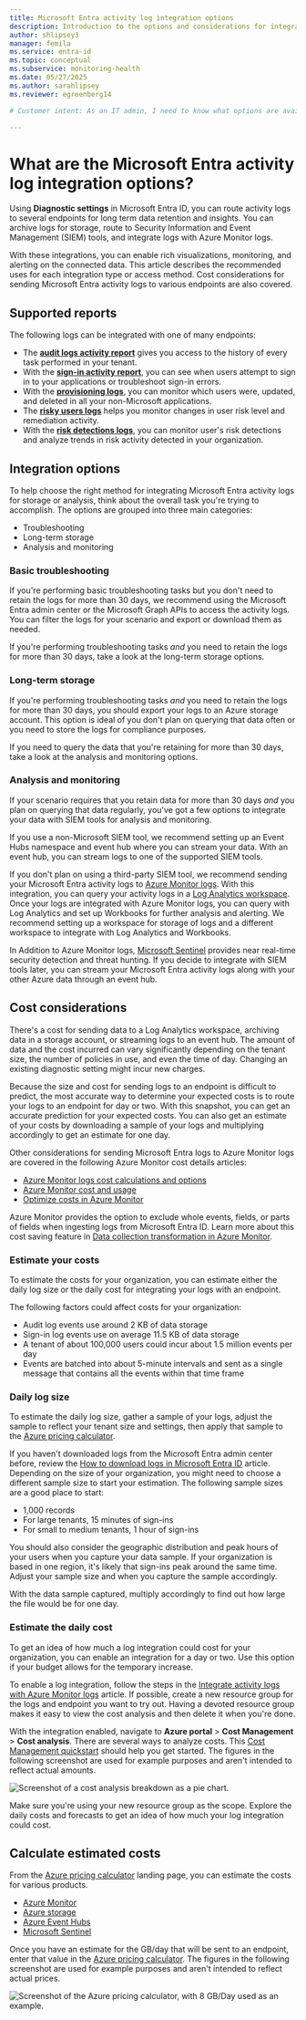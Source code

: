 ```yaml
---
title: Microsoft Entra activity log integration options
description: Introduction to the options and considerations for integrating Microsoft Entra activity logs with storage and analysis tools.
author: shlipsey3
manager: femila
ms.service: entra-id
ms.topic: conceptual
ms.subservice: monitoring-health
ms.date: 05/27/2025
ms.author: sarahlipsey
ms.reviewer: egreenberg14

# Customer intent: As an IT admin, I need to know what options are available for integrating Microsoft Entra activity logs with storage and analysis tools so I can choose the best option for my organization.

---
```

# What are the Microsoft Entra activity log integration options?

Using **Diagnostic settings** in Microsoft Entra ID, you can route activity logs to several endpoints for long term data retention and insights. You can archive logs for storage, route to Security Information and Event Management (SIEM) tools, and integrate logs with Azure Monitor logs.

With these integrations, you can enable rich visualizations, monitoring, and alerting on the connected data. This article describes the recommended uses for each integration type or access method. Cost considerations for sending Microsoft Entra activity logs to various endpoints are also covered.

## Supported reports

The following logs can be integrated with one of many endpoints:

* The [**audit logs activity report**](concept-audit-logs.md) gives you access to the history of every task performed in your tenant.
* With the [**sign-in activity report**](concept-sign-ins.md), you can see when users attempt to sign in to your applications or troubleshoot sign-in errors.
* With the [**provisioning logs**](../identity/app-provisioning/application-provisioning-log-analytics.md), you can monitor which users were, updated, and deleted in all your non-Microsoft applications.
* The [**risky users logs**](../id-protection/howto-identity-protection-investigate-risk.md#risky-users-report) helps you monitor changes in user risk level and remediation activity.
* With the [**risk detections logs**](../id-protection/howto-identity-protection-investigate-risk.md#risk-detections-report), you can monitor user's risk detections and analyze trends in risk activity detected in your organization.

## Integration options

To help choose the right method for integrating Microsoft Entra activity logs for storage or analysis, think about the overall task you're trying to accomplish. The options are grouped into three main categories:

* Troubleshooting
* Long-term storage
* Analysis and monitoring

### Basic troubleshooting

If you're performing basic troubleshooting tasks but you don't need to retain the logs for more than 30 days, we recommend using the Microsoft Entra admin center or the Microsoft Graph APIs to access the activity logs. You can filter the logs for your scenario and export or download them as needed.

If you're performing troubleshooting tasks *and* you need to retain the logs for more than 30 days, take a look at the long-term storage options.

### Long-term storage

If you're performing troubleshooting tasks *and* you need to retain the logs for more than 30 days, you should export your logs to an Azure storage account. This option is ideal of you don't plan on querying that data often or you need to store the logs for compliance purposes.

If you need to query the data that you're retaining for more than 30 days, take a look at the analysis and monitoring options.

### Analysis and monitoring

If your scenario requires that you retain data for more than 30 days *and* you plan on querying that data regularly, you've got a few options to integrate your data with SIEM tools for analysis and monitoring.

If you use a non-Microsoft SIEM tool, we recommend setting up an Event Hubs namespace and event hub where you can stream your data. With an event hub, you can stream logs to one of the supported SIEM tools.

If you don't plan on using a third-party SIEM tool, we recommend sending your Microsoft Entra activity logs to [Azure Monitor logs](/azure/azure-monitor/logs/data-platform-logs). With this integration, you can query your activity logs in a [Log Analytics workspace](/azure/azure-monitor/logs/log-analytics-workspace-overview). Once your logs are integrated with Azure Monitor logs, you can query with Log Analytics and set up Workbooks for further analysis and alerting. We recommend setting up a workspace for storage of logs and a different workspace to integrate with Log Analytics and Workbooks.

In Addition to Azure Monitor logs, [Microsoft Sentinel](/azure/sentinel/overview?tabs=azure-portal) provides near real-time security detection and threat hunting. If you decide to integrate with SIEM tools later, you can stream your Microsoft Entra activity logs along with your other Azure data through an event hub.

## Cost considerations

There's a cost for sending data to a Log Analytics workspace, archiving data in a storage account, or streaming logs to an event hub. The amount of data and the cost incurred can vary significantly depending on the tenant size, the number of policies in use, and even the time of day. Changing an existing diagnostic setting might incur new charges.

Because the size and cost for sending logs to an endpoint is difficult to predict, the most accurate way to determine your expected costs is to route your logs to an endpoint for day or two. With this snapshot, you can get an accurate prediction for your expected costs. You can also get an estimate of your costs by downloading a sample of your logs and multiplying accordingly to get an estimate for one day.

Other considerations for sending Microsoft Entra logs to Azure Monitor logs are covered in the following Azure Monitor cost details articles:

* [Azure Monitor logs cost calculations and options](/azure/azure-monitor/logs/cost-logs)
* [Azure Monitor cost and usage](/azure/azure-monitor/usage-estimated-costs)
* [Optimize costs in Azure Monitor](/azure/azure-monitor/best-practices-cost)

Azure Monitor provides the option to exclude whole events, fields, or parts of fields when ingesting logs from Microsoft Entra ID. Learn more about this cost saving feature in [Data collection transformation in Azure Monitor](/azure/azure-monitor/essentials/data-collection-transformations).

### Estimate your costs

To estimate the costs for your organization, you can estimate either the daily log size or the daily cost for integrating your logs with an endpoint.

The following factors could affect costs for your organization:

* Audit log events use around 2 KB of data storage
* Sign-in log events use on average 11.5 KB of data storage
* A tenant of about 100,000 users could incur about 1.5 million events per day
* Events are batched into about 5-minute intervals and sent as a single message that contains all the events within that time frame

### Daily log size

To estimate the daily log size, gather a sample of your logs, adjust the sample to reflect your tenant size and settings, then apply that sample to the [Azure pricing calculator](https://azure.microsoft.com/pricing/calculator/).

If you haven't downloaded logs from the Microsoft Entra admin center before, review the [How to download logs in Microsoft Entra ID](howto-download-logs.md) article. Depending on the size of your organization, you might need to choose a different sample size to start your estimation. The following sample sizes are a good place to start:

* 1,000 records
* For large tenants, 15 minutes of sign-ins
* For small to medium tenants, 1 hour of sign-ins

You should also consider the geographic distribution and peak hours of your users when you capture your data sample. If your organization is based in one region, it's likely that sign-ins peak around the same time. Adjust your sample size and when you capture the sample accordingly.

With the data sample captured, multiply accordingly to find out how large the file would be for one day.

### Estimate the daily cost

To get an idea of how much a log integration could cost for your organization, you can enable an integration for a day or two. Use this option if your budget allows for the temporary increase.

To enable a log integration, follow the steps in the [Integrate activity logs with Azure Monitor logs](./howto-integrate-activity-logs-with-azure-monitor-logs.yml) article. If possible, create a new resource group for the logs and endpoint you want to try out. Having a devoted resource group makes it easy to view the cost analysis and then delete it when you're done.

With the integration enabled, navigate to **Azure portal** > **Cost Management** > **Cost analysis**. There are several ways to analyze costs. This [Cost Management quickstart](/azure/cost-management-billing/costs/quick-acm-cost-analysis) should help you get started. The figures in the following screenshot are used for example purposes and aren't intended to reflect actual amounts.

![Screenshot of a cost analysis breakdown as a pie chart.](media/concept-activity-logs-azure-monitor/cost-analysis-breakdown.png)

Make sure you're using your new resource group as the scope. Explore the daily costs and forecasts to get an idea of how much your log integration could cost.

## Calculate estimated costs

From the [Azure pricing calculator](https://azure.microsoft.com/pricing/calculator/) landing page, you can estimate the costs for various products.

* [Azure Monitor](https://azure.microsoft.com/pricing/details/monitor/)
* [Azure storage](https://azure.microsoft.com/pricing/details/storage/blobs/)
* [Azure Event Hubs](https://azure.microsoft.com/pricing/details/event-hubs/)
* [Microsoft Sentinel](https://azure.microsoft.com/pricing/details/microsoft-sentinel/)

Once you have an estimate for the GB/day that will be sent to an endpoint, enter that value in the [Azure pricing calculator](https://azure.microsoft.com/pricing/calculator/). The figures in the following screenshot are used for example purposes and aren't intended to reflect actual prices.

![Screenshot of the Azure pricing calculator, with 8 GB/Day used as an example.](media/concept-activity-logs-azure-monitor/azure-pricing-calculator-values.png)
